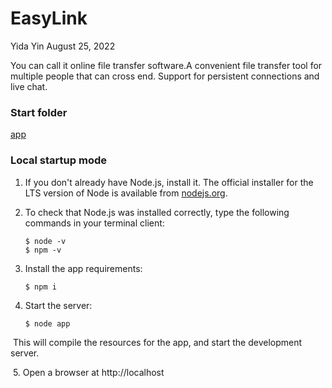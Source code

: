 # EasyLink

Yida Yin August 25, 2022

You can call it online file transfer software.A convenient file transfer tool for multiple people that can cross end. Support for persistent connections and live chat.

### Start folder

[app](./app)

### Local startup mode

1. If you don't already have Node.js, install it. The official installer for the LTS version of Node is available from [nodejs.org](https://nodejs.org/).

2. To check that Node.js was installed correctly, type the following commands in your terminal client:

   ```
   $ node -v
   $ npm -v
   ```

3. Install the app requirements:

   ```
   $ npm i
   ```
4. Start the server:

   ```
   $ node app
   ```

​		This will compile the resources for the app, and start the development server.

​	5. Open a browser at http://localhost



